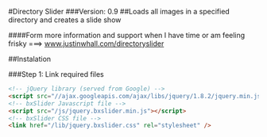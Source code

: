 #Directory Slider
###Version: 0.9
##Loads all images in a specified directory and creates a slide show

####Form more information and support when I have time or am feeling frisky ===> www.justinwhall.com/directoryslider

##Instalation

###Step 1: Link required files
```html
<!-- jQuery library (served from Google) -->
<script src="//ajax.googleapis.com/ajax/libs/jquery/1.8.2/jquery.min.js"></script>
<!-- bxSlider Javascript file -->
<script src="/js/jquery.bxslider.min.js"></script>
<!-- bxSlider CSS file -->
<link href="/lib/jquery.bxslider.css" rel="stylesheet" />
```